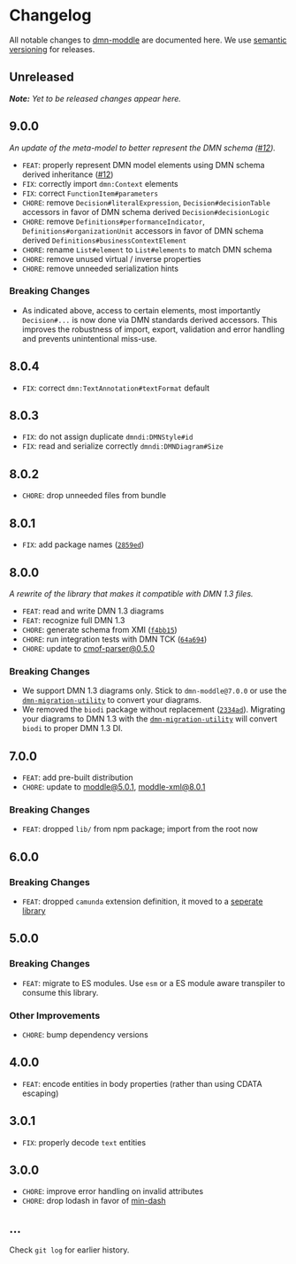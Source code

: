 # Changelog

All notable changes to [dmn-moddle](https://github.com/bpmn-io/dmn-moddle) are documented here. We use [semantic versioning](http://semver.org/) for releases.

## Unreleased

___Note:__ Yet to be released changes appear here._

## 9.0.0

_An update of the meta-model to better represent the DMN schema ([#12](https://github.com/bpmn-io/dmn-moddle/pull/12))._

* `FEAT`: properly represent DMN model elements using DMN schema derived inheritance ([#12](https://github.com/bpmn-io/dmn-moddle/pull/12))
* `FIX`: correctly import `dmn:Context` elements
* `FIX`: correct `FunctionItem#parameters`
* `CHORE`: remove `Decision#literalExpression`, `Decision#decisionTable` accessors in favor of DMN schema derived `Decision#decisionLogic`
* `CHORE`: remove `Definitions#performanceIndicator`, `Definitions#organizationUnit` accessors in favor of DMN schema derived `Definitions#businessContextElement`
* `CHORE`: rename `List#element` to `List#elements` to match DMN schema
* `CHORE`: remove unused virtual / inverse properties
* `CHORE`: remove unneeded serialization hints

### Breaking Changes

* As indicated above, access to certain elements, most importantly `Decision#...` is now done via DMN standards derived accessors. This improves the robustness of import, export, validation and error handling and prevents unintentional miss-use.

## 8.0.4

* `FIX`: correct `dmn:TextAnnotation#textFormat` default

## 8.0.3

* `FIX`: do not assign duplicate `dmndi:DMNStyle#id`
* `FIX`: read and serialize correctly `dmndi:DMNDiagram#Size`

## 8.0.2

* `CHORE`: drop unneeded files from bundle

## 8.0.1

* `FIX`: add package names ([`2859ed`](https://github.com/bpmn-io/dmn-moddle/commit/2859edc1835217001fe39487eb57bedee4eba76a))

## 8.0.0

_A rewrite of the library that makes it compatible with DMN 1.3 files._

* `FEAT`: read and write DMN 1.3 diagrams
* `FEAT`: recognize full DMN 1.3
* `CHORE`: generate schema from XMI ([`f4bb15`](https://github.com/bpmn-io/dmn-moddle/pull/6/commits/f4bb15627fbc434b3342c4a3db7b5ab068d7e908))
* `CHORE`: run integration tests with DMN TCK ([`64a694`](https://github.com/bpmn-io/dmn-moddle/pull/6/commits/64a694d5e8616136af9a1ba6d147173334b3b9ac))
* `CHORE`: update to cmof-parser@0.5.0

### Breaking Changes

* We support DMN 1.3 diagrams only. Stick to `dmn-moddle@7.0.0` or use the [`dmn-migration-utility`](https://github.com/bpmn-io/dmn-migration-utility) to convert your diagrams.
* We removed the `biodi` package without replacement ([`2334ad`](https://github.com/bpmn-io/dmn-moddle/pull/6/commits/2334adaf3e10486e869781f30844c8def9b1b2df)). Migrating your diagrams to DMN 1.3 with the [`dmn-migration-utility`](https://github.com/bpmn-io/dmn-migration-utility) will convert `biodi` to proper DMN 1.3 DI.

## 7.0.0

* `FEAT`: add pre-built distribution
* `CHORE`: update to moddle@5.0.1, moddle-xml@8.0.1

### Breaking Changes

* `FEAT`: dropped `lib/` from npm package; import from the root now

## 6.0.0

### Breaking Changes

* `FEAT`: dropped `camunda` extension definition, it moved to a [seperate library](https://github.com/camunda/camunda-dmn-moddle)

## 5.0.0

### Breaking Changes

* `FEAT`: migrate to ES modules. Use `esm` or a ES module aware transpiler to consume this library.

### Other Improvements

* `CHORE`: bump dependency versions

## 4.0.0

* `FEAT`: encode entities in body properties (rather than using CDATA escaping)

## 3.0.1

* `FIX`: properly decode `text` entities

## 3.0.0

* `CHORE`: improve error handling on invalid attributes
* `CHORE`: drop lodash in favor of [min-dash](https://github.com/bpmn-io/min-dash)

## ...

Check `git log` for earlier history.
